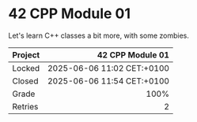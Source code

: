 # 42 CPP Module 01

Let's learn C++ classes a bit more, with some zombies.

| Project | 42 CPP Module 01           |
|:--------|---------------------------:|
| Locked  | 2025-06-06 11:02 CET:+0100 |
| Closed  | 2025-06-06 11:54 CET:+0100 |
| Grade   | 100%                       |
| Retries | 2                          |
